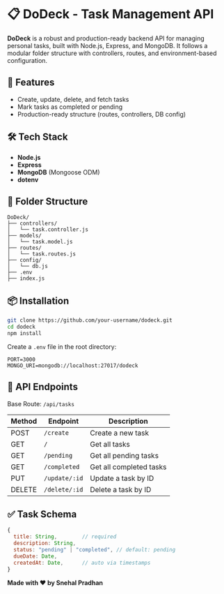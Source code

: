 
# 📋 DoDeck - Task Management API

**DoDeck** is a robust and production-ready backend API for managing personal tasks, built with Node.js, Express, and MongoDB. It follows a modular folder structure with controllers, routes, and environment-based configuration.

## 🚀 Features

- Create, update, delete, and fetch tasks
- Mark tasks as completed or pending
- Production-ready structure (routes, controllers, DB config)

## 🛠️ Tech Stack

- **Node.js**
- **Express**
- **MongoDB** (Mongoose ODM)
- **dotenv**

## 📁 Folder Structure

```
DoDeck/
├── controllers/
│   └── task.controller.js
├── models/
│   └── task.model.js
├── routes/
│   └── task.routes.js
├── config/
│   └── db.js
├── .env
├── index.js
```

## 📦 Installation

```bash
git clone https://github.com/your-username/dodeck.git
cd dodeck
npm install
```

Create a `.env` file in the root directory:

```
PORT=3000
MONGO_URI=mongodb://localhost:27017/dodeck
```

## 🧪 API Endpoints

Base Route: `/api/tasks`

| Method | Endpoint         | Description              |
|--------|------------------|--------------------------|
| POST   | `/create`        | Create a new task        |
| GET    | `/`              | Get all tasks            |
| GET    | `/pending`       | Get all pending tasks    |
| GET    | `/completed`     | Get all completed tasks  |
| PUT    | `/update/:id`    | Update a task by ID      |
| DELETE | `/delete/:id`    | Delete a task by ID      |

## ✅ Task Schema

```js
{
  title: String,        // required
  description: String,
  status: "pending" | "completed", // default: pending
  dueDate: Date,
  createdAt: Date,      // auto via timestamps
}
```
**Made with ❤️ by Snehal Pradhan**
